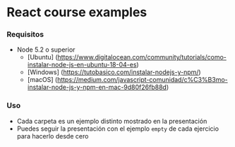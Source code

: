 # React course examples

### Requisitos

- Node 5.2 o superior
    - [Ubuntu] (https://www.digitalocean.com/community/tutorials/como-instalar-node-js-en-ubuntu-18-04-es)
    - [Windows] (https://tutobasico.com/instalar-nodejs-y-npm/)
    - [macOS] (https://medium.com/javascript-comunidad/c%C3%B3mo-instalar-node-js-y-npm-en-mac-9d80f26fb88d)
### Uso

- Cada carpeta es un ejemplo distinto mostrado en la presentación
- Puedes seguir la presentación con el ejemplo ``empty`` de cada ejercicio para hacerlo desde cero
